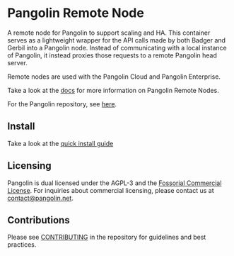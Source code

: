 # Pangolin Remote Node

A remote node for Pangolin to support scaling and HA. This container serves as a lightweight wrapper for the API calls made by both Badger and Gerbil into a Pangolin node. Instead of communicating with a local instance of Pangolin, it instead proxies those requests to a remote Pangolin head server. 

Remote nodes are used with the Pangolin Cloud and Pangolin Enterprise.

Take a look at the [docs](https://docs.pangolin.net/manage/remote-node/nodes) for more information on Pangolin Remote Nodes.

For the Pangolin repository, see [here](https://github.com/fosrl/pangolin).

## Install

Take a look at the [quick install guide](https://docs.pangolin.net/manage/remote-node/quick-install-remote)

## Licensing

Pangolin is dual licensed under the AGPL-3 and the [Fossorial Commercial License](https://pangolin.net/fcl.html). For inquiries about commercial licensing, please contact us at [contact@pangolin.net](mailto:contact@pangolin.net).

## Contributions

Please see [CONTRIBUTING](./CONTRIBUTING.md) in the repository for guidelines and best practices.